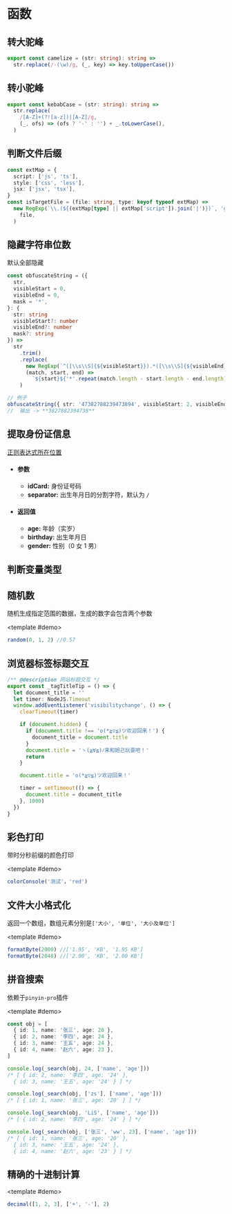 # 函数

## 转大驼峰

```ts
export const camelize = (str: string): string =>
  str.replace(/-(\w)/g, (_, key) => key.toUpperCase())
```

## 转小驼峰

```ts
export const kebabCase = (str: string): string =>
  str.replace(
    /[A-Z]+(?![a-z])|[A-Z]/g,
    (_, ofs) => (ofs ? '-' : '') + _.toLowerCase(),
  )
```

## 判断文件后缀

```ts
const extMap = {
  script: ['js', 'ts'],
  style: ['css', 'less'],
  jsx: ['jsx', 'tsx'],
}
const isTargetFile = (file: string, type: keyof typeof extMap) =>
  new RegExp(`\\.(${(extMap[type] || extMap['script']).join('|')})`, 'g').test(
    file,
  )
```

## 隐藏字符串位数

默认全部隐藏

```ts
const obfuscateString = ({
  str,
  visibleStart = 0,
  visibleEnd = 0,
  mask = '*',
}: {
  str: string
  visibleStart?: number
  visibleEnd?: number
  mask?: string
}) =>
  str
    .trim()
    .replace(
      new RegExp(`^([\\s\\S]{${visibleStart}}).*([\\s\\S]{${visibleEnd}})$`),
      (match, start, end) =>
        `${start}${'*'.repeat(match.length - start.length - end.length)}${end}`,
    )

// 例子
obfuscateString({ str: '47382788239473894', visibleStart: 2, visibleEnd: 2 })
//  输出 -> **3827882394738**
```

## 提取身份证信息

[正则表达式所在位置](./regexp#isIdCardregexp)

- #### 参数

  - **idCard:** 身份证号码
  - **separator:** 出生年月日的分割字符，默认为 `/`

- #### 返回值

  - **age:** 年龄（实岁）
  - **birthday:** 出生年月日
  - **gender:** 性别（0 女 1 男）

<DemoBlock src='javascript/getIdCardInfo.ts'>
<template #demo>

```ts
import getIdCardInfo from './getIdCardInfo'

const info = getIdCardInfo('310401200001243822')
console.log('info: ', info)
// { age: 24, birthday: '2000/01/24', gender: 0 }
```

</template>
</DemoBlock>

## 判断变量类型

<DemoBlock src='javascript/isPlainType.ts'>
<template #demo>

```ts
import { BASIC_TYPES, isPlainType } from './isPlainType.ts'

console.log(isPlainType({}, BASIC_TYPES.Object)) // true
console.log(isPlainType([], BASIC_TYPES.Array)) // true
```

</template>
</DemoBlock>

## 随机数

随机生成指定范围的数据，生成的数字会包含两个参数

<DemoBlock src='javascript/random.ts'>

<template #demo>

```ts
random(0, 1, 2) //0.57
```

</template>
</DemoBlock>

## 浏览器标签标题交互

```ts
/** @description 网站标题交互 */
export const _tagTitleTip = () => {
  let document_title = ''
  let timer: NodeJS.Timeout
  window.addEventListener('visibilitychange', () => {
    clearTimeout(timer)

    if (document.hidden) {
      if (document.title !== 'o(*≧▽≦)ツ欢迎回来！') {
        document_title = document.title
      }
      document.title = 'ヽ(≧∀≦)ﾉ来和妲己玩耍吧！'
      return
    }

    document.title = 'o(*≧▽≦)ツ欢迎回来！'

    timer = setTimeout(() => {
      document.title = document_title
    }, 1000)
  })
}
```

## 彩色打印

带时分秒前缀的颜色打印

<DemoBlock src='javascript/colorConsole.ts'>

<template #demo>

```ts
colorConsole('测试'，'red')
```

</template>
</DemoBlock>

## 文件大小格式化

返回一个数组，数组元素分别是`['大小', '单位', '大小及单位']`

<DemoBlock src='javascript/colorConsole.ts'>

<template #demo>

```ts
formatByte(2000) //['1.95', 'KB', '1.95 KB']
formatByte(2048) //['2.00', 'KB', '2.00 KB']
```

</template>
</DemoBlock>

## 拼音搜索

依赖于`pinyin-pro`插件

<DemoBlock src='javascript/pinyinSearch.ts'>

<template #demo>

```ts
const obj = [
  { id: 1, name: '张三', age: 20 },
  { id: 2, name: '李四', age: 24 },
  { id: 3, name: '王五', age: 24 },
  { id: 4, name: '赵六', age: 23 },
]

console.log(_search(obj, 24, ['name', 'age']))
/* [ { id: 2, name: '李四', age: '24' },
  { id: 3, name: '王五', age: '24' } ] */

console.log(_search(obj, ['zs'], ['name', 'age']))
/* [ { id: 1, name: '张三', age: '20' } ] */

console.log(_search(obj, 'LiS', ['name', 'age']))
/* [ { id: 2, name: '李四', age: '24' } ] */

console.log(_search(obj, ['张三', 'ww', 23], ['name', 'age']))
/* [ { id: 1, name: '张三', age: '20' },
  { id: 3, name: '王五', age: '24' },
  { id: 4, name: '赵六', age: '23' } ] */
```

</template>
</DemoBlock>

## 精确的十进制计算

<DemoBlock src='javascript/decimal.ts'>

<template #demo>

```ts
decimal([1, 2, 3], ['+', '-'], 2)
```

</template>
</DemoBlock>
